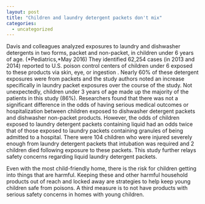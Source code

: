 ```yaml
---
layout: post
title: "Children and laundry detergent packets don't mix"
categories:
  - uncategorized
---
```



Davis and colleagues analyzed exposures to laundry and dishwasher detergents in two forms, packet and non-packet, in children under 6 years of age. (*Pediatrics,*May 2016) They identified 62,254 cases (in 2013 and 2014) reported to U.S. poison control centers of children under 6 exposed to these products via skin, eye, or ingestion . Nearly 60% of these detergent exposures were from packets and the study authors noted an increase specifically in laundry packet exposures over the course of the study. Not unexpectedly, children under 3 years of age made up the majority of the patients in this study (86%). Researchers found that there was not a significant difference in the odds of having serious medical outcomes or hospitalization between children exposed to dishwasher detergent packets and dishwasher non-packet products. However, the odds of children exposed to laundry detergent packets containing liquid had an odds twice that of those exposed to laundry packets containing granules of being admitted to a hospital. There were 104 children who were injured severely enough from laundry detergent packets that intubation was required and 2 children died following exposure to these packets. This study further relays safety concerns regarding liquid laundry detergent packets.

Even with the most child-friendly home, there is the risk for children getting into things that are harmful. Keeping these and other harmful household products out of reach and locked away are strategies to help keep young children safe from poisons. A third measure is to not have products with serious safety concerns in homes with young children.